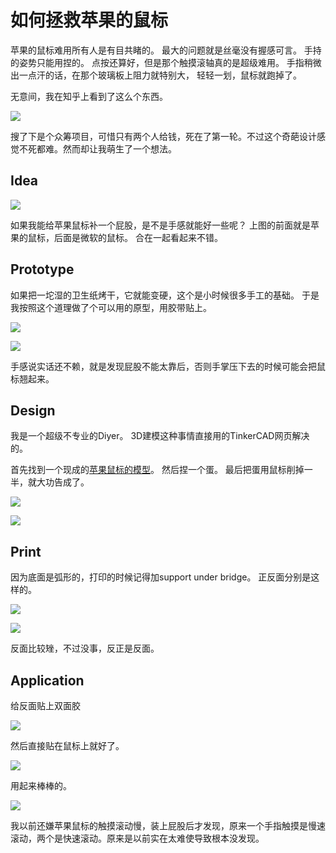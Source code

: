 # 如何拯救苹果的鼠标

苹果的鼠标难用所有人是有目共睹的。
最大的问题就是丝毫没有握感可言。
手持的姿势只能用捏的。
点按还算好，但是那个触摸滚轴真的是超级难用。
手指稍微出一点汗的话，在那个玻璃板上阻力就特别大，
轻轻一划，鼠标就跑掉了。

无意间，我在知乎上看到了这么个东西。

![](2020-01-22-18-49-41.png)

搜了下是个众筹项目，可惜只有两个人给钱，死在了第一轮。不过这个奇葩设计感觉不死都难。然而却让我萌生了一个想法。

## Idea
![](2020-01-22-18-54-19.png)

如果我能给苹果鼠标补一个屁股，是不是手感就能好一些呢？
上图的前面就是苹果的鼠标，后面是微软的鼠标。
合在一起看起来不错。

## Prototype

如果把一坨湿的卫生纸烤干，它就能变硬，这个是小时候很多手工的基础。
于是我按照这个道理做了个可以用的原型，用胶带贴上。

![](2020-01-22-18-56-55.png)

![](2020-01-22-18-56-40.png)

手感说实话还不赖，就是发现屁股不能太靠后，否则手掌压下去的时候可能会把鼠标翘起来。

## Design

我是一个超级不专业的Diyer。
3D建模这种事情直接用的TinkerCAD网页解决的。

首先找到一个现成的[苹果鼠标的模型](https://www.modelplusmodel.com/tech/electronics/f19-computer-mouse.html)。
然后捏一个蛋。
最后把蛋用鼠标削掉一半，就大功告成了。

![](2020-01-22-19-03-30.png)

![](2020-01-22-19-06-17.png)

## Print

因为底面是弧形的，打印的时候记得加support under bridge。
正反面分别是这样的。

![](2020-01-22-19-08-28.png)

![](2020-01-22-19-08-46.png)

反面比较矬，不过没事，反正是反面。

## Application

给反面贴上双面胶

![](2020-01-22-19-10-21.png)

然后直接贴在鼠标上就好了。

![](2020-01-22-19-11-05.png)

用起来棒棒的。

![](video.gif)

我以前还嫌苹果鼠标的触摸滚动慢，装上屁股后才发现，原来一个手指触摸是慢速滚动，两个是快速滚动。原来是以前实在太难使导致根本没发现。